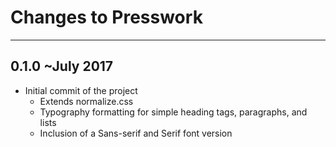 # Changes to Presswork

---------------------------------

## 0.1.0 ~July 2017

* Initial commit of the project
    * Extends normalize.css
    * Typography formatting for simple heading tags, paragraphs, and lists
    * Inclusion of a Sans-serif and Serif font version
